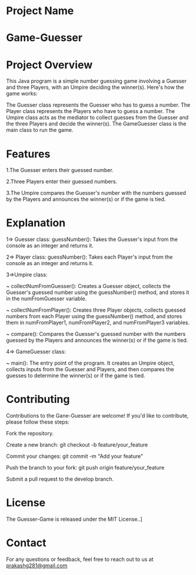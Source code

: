 # Project Name
# Game-Guesser

# Project Overview

This Java program is a simple number guessing game involving a Guesser and three Players, with an Umpire deciding the winner(s). Here's how the game works:

The Guesser class represents the Guesser who has to guess a number.
The Player class represents the Players who have to guess a number.
The Umpire class acts as the mediator to collect guesses from the Guesser and the three Players and decide the winner(s).
The GameGuesser class is the main class to run the game.

# Features
1.The Guesser enters their guessed number.

2.Three Players enter their guessed numbers.

3.The Umpire compares the Guesser's number with the numbers guessed by the Players and announces the winner(s) or if the game is tied.


# Explanation 
1=> Guesser class:
guessNumber(): Takes the Guesser's input from the console as an integer and returns it.

2=> Player class:
guessNumber(): Takes each Player's input from the console as an integer and returns it.

3=>Umpire class:

~ collectNumFromGuesser(): Creates a Guesser object, collects the Guesser's guessed number using the guessNumber() method, and stores it in the numFromGuesser variable.

~ collectNumFromPlayer(): Creates three Player objects, collects guessed numbers from each Player using the guessNumber() method, and stores them in numFromPlayer1, numFromPlayer2, and numFromPlayer3 variables.

~ compare(): Compares the Guesser's guessed number with the numbers guessed by the Players and announces the winner(s) or if the game is tied.

4=> GameGuesser class:

~ main(): The entry point of the program. It creates an Umpire object, collects inputs from the Guesser and Players, and then compares the guesses to determine the winner(s) or if the game is tied.


# Contributing

Contributions to the Gane-Guesser are welcome! If you'd like to contribute, please follow these steps:

Fork the repository.

Create a new branch: git checkout -b feature/your_feature

Commit your changes: git commit -m "Add your feature"

Push the branch to your fork: git push origin feature/your_feature

Submit a pull request to the develop branch.

# License
The Guesser-Game is released under the MIT License..]

# Contact
For any questions or feedback, feel free to reach out to us at prakashg281@gmail.com
